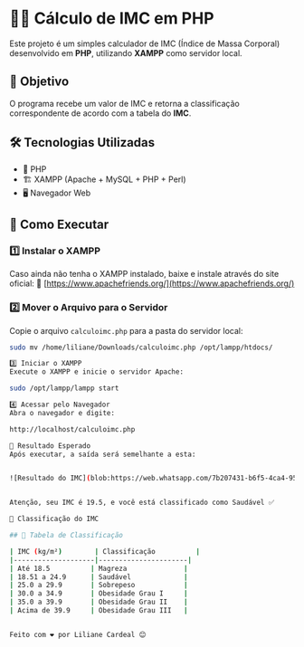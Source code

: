 # 🏋️‍♂️ Cálculo de IMC em PHP

Este projeto é um simples calculador de IMC (Índice de Massa Corporal) desenvolvido em **PHP**, utilizando **XAMPP** como servidor local.

## 📌 Objetivo

O programa recebe um valor de IMC e retorna a classificação correspondente de acordo com a tabela do **IMC**.

## 🛠️ Tecnologias Utilizadas

- 🐘 PHP
- 🏗️ XAMPP (Apache + MySQL + PHP + Perl)
- 🖥️ Navegador Web

## 🚀 Como Executar

### 1️⃣ Instalar o XAMPP

Caso ainda não tenha o XAMPP instalado, baixe e instale através do site oficial:
🔗 [https://www.apachefriends.org/](https://www.apachefriends.org/)

### 2️⃣ Mover o Arquivo para o Servidor

Copie o arquivo `calculoimc.php` para a pasta do servidor local:

```bash
sudo mv /home/liliane/Downloads/calculoimc.php /opt/lampp/htdocs/

3️⃣ Iniciar o XAMPP
Execute o XAMPP e inicie o servidor Apache:

sudo /opt/lampp/lampp start

4️⃣ Acessar pelo Navegador
Abra o navegador e digite:

http://localhost/calculoimc.php

📸 Resultado Esperado
Após executar, a saída será semelhante a esta:


![Resultado do IMC](blob:https://web.whatsapp.com/7b207431-b6f5-4ca4-953c-3123cee73b44)


Atenção, seu IMC é 19.5, e você está classificado como Saudável ✅

📌 Classificação do IMC

## 📌 Tabela de Classificação

| IMC (kg/m²)        | Classificação          |
|--------------------|----------------------|
| Até 18.5          | Magreza              |
| 18.51 a 24.9      | Saudável             |
| 25.0 a 29.9       | Sobrepeso            |
| 30.0 a 34.9       | Obesidade Grau I     |
| 35.0 a 39.9       | Obesidade Grau II    |
| Acima de 39.9     | Obesidade Grau III   |


Feito com ❤️ por Liliane Cardeal 😊
